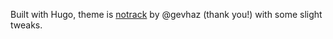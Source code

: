 Built with Hugo, theme is [notrack](https://github.com/gevhaz/hugo-theme-notrack) by @gevhaz (thank you!) with some slight tweaks.
